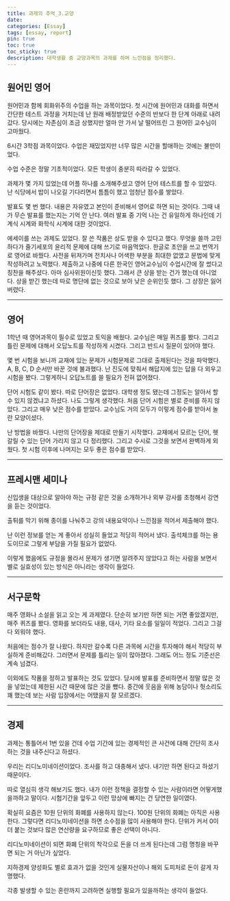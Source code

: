 ```yaml
---
title: 과제의 추억_3.교양
date: 
categories: [Essay]
tags: [essay, report]
pin: true
toc: true
toc_sticky: true
description: 대학생활 중 교양과목의 과제를 하며 느낀점을 정리했다.
---
```


## __원어민 영어__

원어민과 함께 회화위주의 수업을 하는 과목이었다. 첫 시간에 원어민과 대화를 하면서 간단한 테스트 과정을 거치는데 난 원래 배정받았던 수준의 반보다 한 단계 아래로 내려갔다. 당시에는 자존심이 조금 상했지만 얼마 안 가서 날 떨어뜨린 그 원어민 교수님이 고마웠다.

6시간 3학점 과목이었다. 수업은 재밌었지만 너무 많은 시간을 할애하는 것에는 불만이었다.

수업 수준은 정말 기초적이었다. 모든 학생이 충분히 따라갈 수 있었다.

과제가 몇 가지 있었는데 어플 하나를 소개해주셨고 영어 단어 테스트를 할 수 있었다. 난 식당에서 밥이 나오길 기다리면서 틈틈이 했고 엄청난 점수를 쌓았다.

발표도 몇 번 했다. 내용은 자유였고 본인이 준비해서 영어로 하면 되는 것이다. 그때 내가 무슨 발표를 했는지는 기억 안 난다. 여러 발표 중 기억 나는 건 유일하게 하나인데 기계식 시계와 화학식 시계에 대한 것이었다.

에세이를 쓰는 과제도 있었다. 잘 쓴 작품은 상도 받을 수 있다고 했다. 무엇을 쓸까 고민하다가 줄기세포의 윤리적 문제에 대해 쓰기로 마음먹었다. 한글로 초안을 쓰고 번역기로 영어로 바꿨다. 사전을 뒤져가며 전치사나 어색한 부분을 최대한 없앴고 문법에 맞게 작성하려고 노력했다. 제출하고 나중에 다른 한국인 영어교수님이 수업시간에 잘 썼다고 칭찬을 해주셨다. 아마 심사위원이신듯 했다. 그래서 큰 상을 받는 건가 했는데 아니었다. 상을 받긴 했는데 따로 명단에 없는 것으로 보아 낮은 순위인듯 했다. 그 상장은 잃어버렸다.

***

## __영어__

1학년 때 영어과목이 필수로 있었고 토익을 배웠다. 교수님은 매일 퀴즈를 봤다. 그리고 틀린 문제에 대해서 오답노트를 작성하게 시켰다. 그리고 반드시 질문이 있어야 했다.

몇 번 시험을 보니까 교재에 있는 문제가 시험문제로 그대로 출제된다는 것을 파악했다. A, B, C, D 순서만 바꾼 것에 불과했다. 난 진도에 맞춰서 해답지에 있는 답을 다 외우고 시험을 봤다. 그렇게하니 오답노트를 쓸 필요가 전혀 없어졌다.

단어 시험도 같이 봤다. 따로 단어장은 없었다. 대학생 정도 됐는데 그정도는 알아서 할 수 있지 않겠냐고 하셨다. 나도 그렇게 생각했다. 처음 단어 시험은 별로 준비를 하지 않았다. 그리고 매우 낮은 점수를 받았다. 교수님도 거의 모두가 이렇게 점수를 받아서 놀란 모양이셨다.

난 방법을 바꿨다. 나만의 단어장을 제대로 만들기 시작했다. 교재에서 모르는 단어, 헷갈릴 수 있는 단어 가리지 않고 다 정리했다. 그리고 수시로 그것을 보면서 완벽하게 외웠다. 첫 시험 이후에 나머지는 모두 좋은 점수를 받았다.

***

## __프레시맨 세미나__

신입생을 대상으로 알아야 하는 규정 같은 것을 소개하거나 외부 강사를 초청해서 강연을 듣는 것이었다.

출튀를 막기 위해 종이를 나눠주고 강의 내용요약이나 느낀점을 적어서 제출해야 했다.

난 이런 정보를 얻는 게 좋아서 성실히 들었고 적당히 적어서 냈다. 출석체크를 하는 용도이므로 그렇게 부담을 가질 필요가 없었다.

이렇게 했음에도 규정을 몰라서 문제가 생기면 알려주지 않았다고 하는 사람을 보면서 별로 실효성이 있는 방식은 아니라는 생각이 들었다.

***

## __서구문학__

매주 영화나 소설을 읽고 오는 게 과제였다. 단순히 보기만 하면 되는 거면 좋았겠지만, 매주 퀴즈를 봤다. 영화를 보더라도 내용, 대사, 기타 요소를 일일이 적었다. 그리고 그걸 다 외워야 했다.

처음에는 점수가 잘 나왔다. 하지만 갈수록 다른 과목에 시간을 투자해야 해서 적당히 부실하게 준비해갔다. 그러면서 문제를 틀리는 일이 많아졌다. 그래도 어느 정도 기준선은 계속 넘겼다.

이외에도 작품을 정하고 발표하는 것도 있었다. 당시에 발표를 준비하면서 정말 많은 것을 넣었는데 제한된 시간 때문에 많은 것을 뺐다. 중간에 웃음을 위해 농담이나 헛소리도 꽤 했는데 보는 사람 입장에서는 어땠을지 잘 모르겠다.

***

## __경제__

과제는 통틀어서 1번 있을 건데 수업 기간에 있는 경제적인 큰 사건에 대해 간단히 조사하는 것을 내주신다고 하셨다.

우리는 리디노미네이션이었다. 조사를 하고 대충해서 냈다. 내기만 하면 된다고 하셨기 때문이다.

따로 열심히 생각 해보기도 했다. 내가 이런 정책을 결정할 수 있는 사람이라면 어떻게했을까하고 말이다. 시험기간을 앞두고 이런 망상에 빠지는 건 당연한 일이였다.

확실히 요즘은 10원 단위의 화폐를 사용하지 않는다. 100원 단위의 화폐는 아직은 사용한다. 그렇다면 리디노미네이션을 하면 소수점을 많이 사용해야 한다. 단위가 커서 0이 더 붙는 것보다 많은 연산량을 요구하므로 좋은 선택이 아니다.

리디노미네이션이 되면 화폐 단위의 착각으로 돈을 더 쓰게 된다는데 그럼 명칭을 바꾸면 되는 거 아닌가 싶었다.

지하경제 양성화도 별로 효과가 없을 것인게 실물자산이나 해외 도피처로 돈이 갈게 자명했다.

각종 발생할 수 있는 혼란까지 고려하면 실행할 필요가 있을까하는 생각이 들었다.

